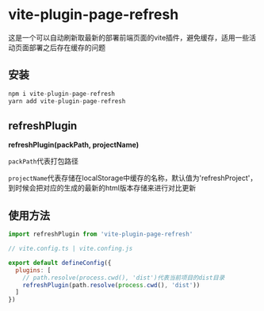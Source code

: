 # vite-plugin-page-refresh

这是一个可以自动刷新取最新的部署前端页面的vite插件，避免缓存，适用一些活动页面部署之后存在缓存的问题

## 安装
```js
npm i vite-plugin-page-refresh
yarn add vite-plugin-page-refresh
```

## refreshPlugin

**refreshPlugin(packPath, projectName)**

`packPath`代表打包路径

`projectName`代表存储在localStorage中缓存的名称，默认值为'refreshProject'，到时候会把对应的生成的最新的html版本存储来进行对比更新

## 使用方法

```js
import refreshPlugin from 'vite-plugin-page-refresh'

// vite.config.ts | vite.confing.js

export default defineConfig({
  plugins: [
    // path.resolve(process.cwd(), 'dist')代表当前项目的dist目录
    refreshPlugin(path.resolve(process.cwd(), 'dist'))
  ]
})

```
